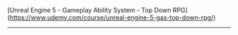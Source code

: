 [Unreal Engine 5 - Gameplay Ability System - Top Down RPG] (https://www.udemy.com/course/unreal-engine-5-gas-top-down-rpg/)


---


